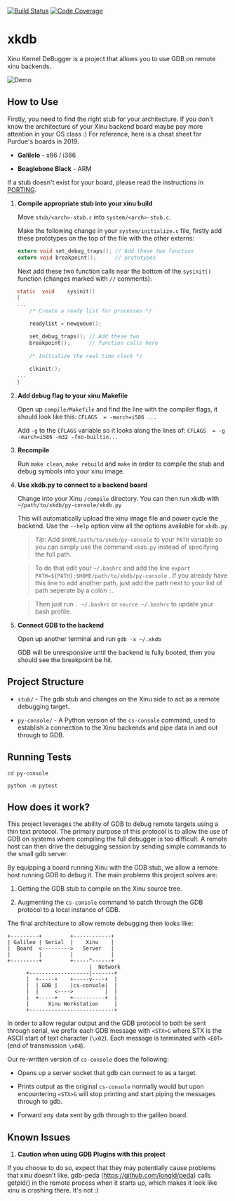 [![Build Status](https://travis-ci.org/real-xinu/xkdb.svg?branch=master)](https://travis-ci.org/real-xinu/xkdb)
[![Code Coverage](https://codecov.io/gh/real-xinu/xkdb/branch/master/graph/badge.svg)](https://codecov.io/gh/real-xinu/xkdb)
# xkdb
Xinu Kernel DeBugger is a project that allows you to use GDB on remote
xinu backends.

![Demo](https://i.imgur.com/9S6KIva.gif)

## How to Use

Firstly, you need to find the right stub for your architecture. If you
don't know the architecture of your Xinu backend board maybe pay more
attention in your OS class :) For reference, here is a cheat sheet for Purdue's
boards in 2019.

* **Galilelo** - x86 / i386

* **Beaglebone Black** - ARM

If a stub doesn't exist for your board, please read the instructions in
[PORTING](PORTING.md).

1. **Compile appropriate stub into your xinu build**

   Move `stub/<arch>-stub.c` into `system/<arch>-stub.c`.

   Make the following change in your `system/initialize.c` file, firstly add
   these prototypes on the top of the file with the other externs:

   ```c
   extern void set_debug_traps(); // Add these two function
   extern void breakpoint();      // prototypes
   ```

   Next add these two function calls near the bottom of the `sysinit()` 
   function (changes marked with `//` comments):

```c
   static  void    sysinit()
   {
   ...
       /* Create a ready list for processes */

       readylist = newqueue();

       set_debug_traps(); // Add these two
       breakpoint();      // function calls here
        
       /* Initialize the real time clock */
    
       clkinit();
   ...
   }
```

2. **Add debug flag to your xinu Makefile**

   Open up `compile/Makefile` and find the line with the compiler flags, it
   should look like this: ```CFLAGS  = -march=i586 ...```

   Add `-g` to the `CFLAGS` variable so it looks along the lines of:
   `CFLAGS  = -g -march=i586 -m32 -fno-builtin...`
   
3. **Recompile**

   Run `make clean`, `make rebuild` and `make` in order to compile the stub
   and debug symbols into your xinu image.

4. **Use xkdb.py to connect to a backend board**

   Change into your Xinu `/compile` directory. You can then run xkdb with
   `~/path/to/xkdb/py-console/xkdb.py`
   
   This will automatically upload the xinu image file and power cycle the
   backend. Use the `--help` option view all the options available for
   `xkdb.py`
   
   >*Tip*: Add `$HOME/path/to/xkdb/py-console` to your `PATH` variable so you can
   >simply use the command `xkdb.py` instead of specifying the full path.
   
   >To do that edit your `~/.bashrc` and add the line `export PATH=${PATH}:$HOME/path/to/xkdb/py-console` .
   >If you already have this line to add another path, just add the path next to your list of path seperate by a colon `:`.
   
   >Then just run `. ~/.bashrc` or `source ~/.bashrc` to update your bash profile.

5. **Connect GDB to the backend**

   Open up another terminal and run `gdb -x ~/.xkdb`

   GDB will be unresponsive until the backend is fully booted, then you should
   see the breakpoint be hit.

## Project Structure

* `stub/` - The gdb stub and changes on the Xinu side to act as
  a remote debugging target.

* `py-console/` - A Python version of the `cs-console` command,
  used to establish a connection to the Xinu backends and pipe
  data in and out through to GDB.

## Running Tests

`cd py-console`

`python -m pytest`

## How does it work?

This project leverages the ability of GDB to debug remote targets using a thin
text protocol. The primary purpose of this protocol is to allow the use of GDB 
on systems where compiling the full debugger is too difficult. A remote host
can then drive the debugging session by sending simple commands to the small
gdb server. 

By equipping a board running Xinu with the GDB stub, we allow a remote host 
running GDB to debug it. The main problems this project solves are:

1. Getting the GDB stub to compile on the Xinu source tree.

2. Augmenting the `cs-console` command to patch through the GDB protocol 
   to a local instance of GDB.

The final architecture to allow remote debugging then looks like: 

```
+---------+         +------------+
| Galileo | Serial  |    Xinu    |
|  Board  <--------->   Server   |
|         |         |            |
+---------+         +-----^------+
                          |  Network
      +-------------------|-------+
      |  +-----+    +-----v----+  |
      |  | GDB |    |cs-console|  |
      |  |     <---->          |  |
      |  +-----+    +----------+  |
      |      Xinu Workstation     |
      +---------------------------+

```

In order to allow regular output and the GDB protocol to both be sent through
serial, we prefix each GDB message with `<STX>G` where STX is the ASCII start
of text character (`\x02`). Each message is terminated with `<EOT>` (end of
transmission `\x04`).

Our re-written version of `cs-console` does the following:

* Opens up a server socket that gdb can connect to as a target.

* Prints output as the original `cs-console` normally would but upon
  encountering `<STX>G` will stop printing and start piping the messages
  through to gdb.

* Forward any data sent by gdb through to the galileo board.

## Known Issues

1. **Caution when using GDB Plugins with this project**

If you choose to do so, expect that they may potentially cause problems that xinu doesn't like. gdb-peda (https://github.com/longld/peda) calls getpid() in the remote process when it starts up, which makes it look like xinu is crashing there. It's not :)
